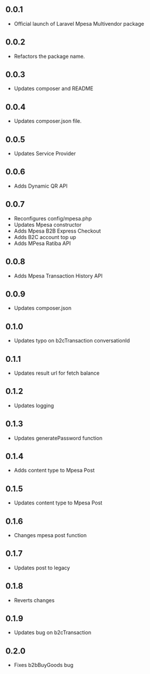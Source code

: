 ## 0.0.1

- Official launch of Laravel Mpesa Multivendor package

## 0.0.2

- Refactors the package name.

## 0.0.3

- Updates composer and README

## 0.0.4

- Updates composer.json file.

## 0.0.5

- Updates Service Provider

## 0.0.6

- Adds Dynamic QR API

## 0.0.7

- Reconfigures config/mpesa.php
- Updates Mpesa constructor
- Adds Mpesa B2B Express Checkout
- Adds B2C account top up
- Adds MPesa Ratiba API

## 0.0.8

- Adds Mpesa Transaction History API

## 0.0.9

- Updates composer.json

## 0.1.0

- Updates typo on b2cTransaction conversationId

## 0.1.1

- Updates result url for fetch balance

## 0.1.2

- Updates logging

## 0.1.3

- Updates generatePassword function

## 0.1.4

- Adds content type to Mpesa Post

## 0.1.5

- Updates content type to Mpesa Post

## 0.1.6

- Changes mpesa post function

## 0.1.7

- Updates post to legacy

## 0.1.8

- Reverts changes

## 0.1.9

- Updates bug on b2cTransaction

## 0.2.0

- Fixes b2bBuyGoods bug
